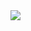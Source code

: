 <img src="https://capsule-render.vercel.app/api?type=waving&height=150&section=header&text=Hello%20Everyone!&fontSize=60&color=gradient&animation=fadeIn" />
</a><!--
**Himanshu02Pr/Himanshu02Pr** is a ✨ _special_ ✨ repository because its `README.md` (this file) appears on your GitHub profile.

Here are some ideas to get you started:

- 🔭 I’m currently working on ...
- 🌱 I’m currently learning ...
- 👯 I’m looking to collaborate on ...
- 🤔 I’m looking for help with ...
- 💬 Ask me about ...
- 📫 How to reach me: ...
- 😄 Pronouns: ...
- ⚡ Fun fact: ...
-->
